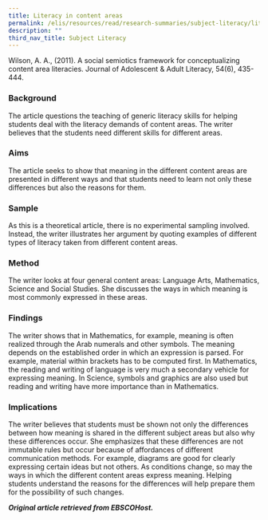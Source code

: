 ```yaml
---
title: Literacy in content areas
permalink: /elis/resources/read/research-summaries/subject-literacy/literacy-in-content-areas/
description: ""
third_nav_title: Subject Literacy
---
```

Wilson, A. A., (2011). A social semiotics framework for conceptualizing content area literacies. Journal of Adolescent & Adult Literacy, 54(6), 435-444.

### Background

The article questions the teaching of generic literacy skills for helping students deal with the literacy demands of content areas. The writer believes that the students need different skills for different areas.

### Aims

The article seeks to show that meaning in the different content areas are presented in different ways and that students need to learn not only these differences but also the reasons for them.

### Sample

As this is a theoretical article, there is no experimental sampling involved. Instead, the writer illustrates her argument by quoting examples of different types of literacy taken from different content areas.

### Method

The writer looks at four general content areas: Language Arts, Mathematics, Science and Social Studies. She discusses the ways in which meaning is most commonly expressed in these areas.

### Findings

The writer shows that in Mathematics, for example, meaning is often realized through the Arab numerals and other symbols. The meaning depends on the established order in which an expression is parsed. For example, material within brackets has to be computed first. In Mathematics, the reading and writing of language is very much a secondary vehicle for expressing meaning. In Science, symbols and graphics are also used but reading and writing have more importance than in Mathematics.

### Implications

The writer believes that students must be shown not only the differences between how meaning is shared in the different subject areas but also why these differences occur. She emphasizes that these differences are not immutable rules but occur because of affordances of different communication methods. For example, diagrams are good for clearly expressing certain ideas but not others. As conditions change, so may the ways in which the different content areas express meaning. Helping students understand the reasons for the differences will help prepare them for the possibility of such changes.

_**Original article retrieved from EBSCOHost.**_  

